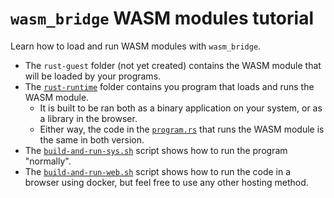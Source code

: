 # `wasm_bridge` WASM modules tutorial

Learn how to load and run WASM modules with `wasm_bridge`.

 - The `rust-guest` folder (not yet created) contains the WASM module that will be loaded by your programs.
 - The [`rust-runtime`](/rust-runtime) folder contains you program that loads and runs the WASM module.
   - It is built to be ran both as a binary application on your system, or as a library in the browser.
   - Either way, the code in the [`program.rs`](/rust-runtime/src/program.rs) that runs the WASM module is the same in both version.
 - The [`build-and-run-sys.sh`](/build-and-run-sys.sh) script shows how to run the program "normally".
 - The [`build-and-run-web.sh`](/build-and-run-web.sh) script shows how to run the code in a browser using docker, but feel free to use any other hosting method.
